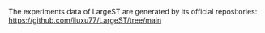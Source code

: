 The experiments data of LargeST are generated by its official repositories: https://github.com/liuxu77/LargeST/tree/main